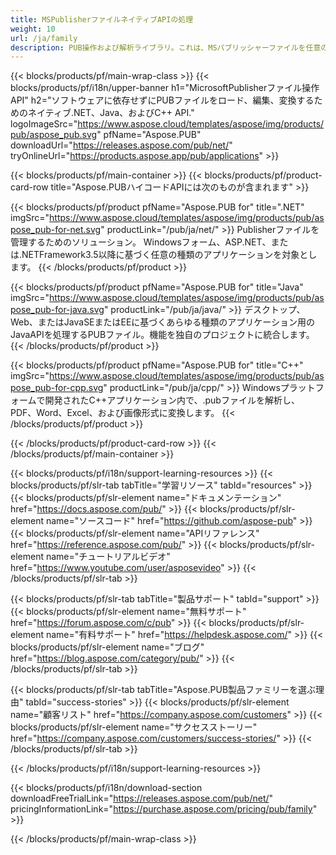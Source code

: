 ```yaml
---
title: MSPublisherファイルネイティブAPIの処理
weight: 10
url: /ja/family
description: PUB操作および解析ライブラリ。これは、MSパブリッシャーファイルを任意のプラットフォームでロード、編集、レンダリング、およびPDFファイルに変換するためのAPIソリューションです。
---
```


{{< blocks/products/pf/main-wrap-class >}}
{{< blocks/products/pf/i18n/upper-banner h1="MicrosoftPublisherファイル操作API" h2="ソフトウェアに依存せずにPUBファイルをロード、編集、変換するためのネイティブ.NET、Java、およびC++ API." logoImageSrc="https://www.aspose.cloud/templates/aspose/img/products/pub/aspose_pub.svg" pfName="Aspose.PUB" downloadUrl="https://releases.aspose.com/pub/net/" tryOnlineUrl="https://products.aspose.app/pub/applications" >}}

{{< blocks/products/pf/main-container >}}
{{< blocks/products/pf/product-card-row title="Aspose.PUBハイコードAPIには次のものが含まれます" >}}

{{< blocks/products/pf/product pfName="Aspose.PUB for" title=".NET" imgSrc="https://www.aspose.cloud/templates/aspose/img/products/pub/aspose_pub-for-net.svg" productLink="/pub/ja/net/" >}}
Publisherファイルを管理するためのソリューション。 Windowsフォーム、ASP.NET、または.NETFramework3.5以降に基づく任意の種類のアプリケーションを対象とします。
{{< /blocks/products/pf/product >}}

{{< blocks/products/pf/product pfName="Aspose.PUB for" title="Java" imgSrc="https://www.aspose.cloud/templates/aspose/img/products/pub/aspose_pub-for-java.svg" productLink="/pub/ja/java/" >}}
デスクトップ、Web、またはJavaSEまたはEEに基づくあらゆる種類のアプリケーション用のJavaAPIを処理するPUBファイル。機能を独自のプロジェクトに統合します。
{{< /blocks/products/pf/product >}}

{{< blocks/products/pf/product pfName="Aspose.PUB for" title="C++" imgSrc="https://www.aspose.cloud/templates/aspose/img/products/pub/aspose_pub-for-cpp.svg" productLink="/pub/ja/cpp/" >}}
Windowsプラットフォームで開発されたC++アプリケーション内で、.pubファイルを解析し、PDF、Word、Excel、および画像形式に変換します。
{{< /blocks/products/pf/product >}}

{{< /blocks/products/pf/product-card-row >}}
{{< /blocks/products/pf/main-container >}}

{{< blocks/products/pf/i18n/support-learning-resources >}}
{{< blocks/products/pf/slr-tab tabTitle="学習リソース" tabId="resources" >}}
{{< blocks/products/pf/slr-element name="ドキュメンテーション" href="https://docs.aspose.com/pub/" >}}
{{< blocks/products/pf/slr-element name="ソースコード" href="https://github.com/aspose-pub" >}}
{{< blocks/products/pf/slr-element name="APIリファレンス" href="https://reference.aspose.com/pub/" >}}
{{< blocks/products/pf/slr-element name="チュートリアルビデオ" href="https://www.youtube.com/user/asposevideo" >}}
{{< /blocks/products/pf/slr-tab >}}

{{< blocks/products/pf/slr-tab tabTitle="製品サポート" tabId="support" >}}
{{< blocks/products/pf/slr-element name="無料サポート" href="https://forum.aspose.com/c/pub" >}}
{{< blocks/products/pf/slr-element name="有料サポート" href="https://helpdesk.aspose.com/" >}}
{{< blocks/products/pf/slr-element name="ブログ" href="https://blog.aspose.com/category/pub/" >}}
{{< /blocks/products/pf/slr-tab >}}

{{< blocks/products/pf/slr-tab tabTitle="Aspose.PUB製品ファミリーを選ぶ理由" tabId="success-stories" >}}
{{< blocks/products/pf/slr-element name="顧客リスト" href="https://company.aspose.com/customers" >}}
{{< blocks/products/pf/slr-element name="サクセスストーリー" href="https://company.aspose.com/customers/success-stories/" >}}
{{< /blocks/products/pf/slr-tab >}}

{{< /blocks/products/pf/i18n/support-learning-resources >}}

{{< blocks/products/pf/i18n/download-section downloadFreeTrialLink="https://releases.aspose.com/pub/net/" pricingInformationLink="https://purchase.aspose.com/pricing/pub/family" >}}

{{< /blocks/products/pf/main-wrap-class >}}